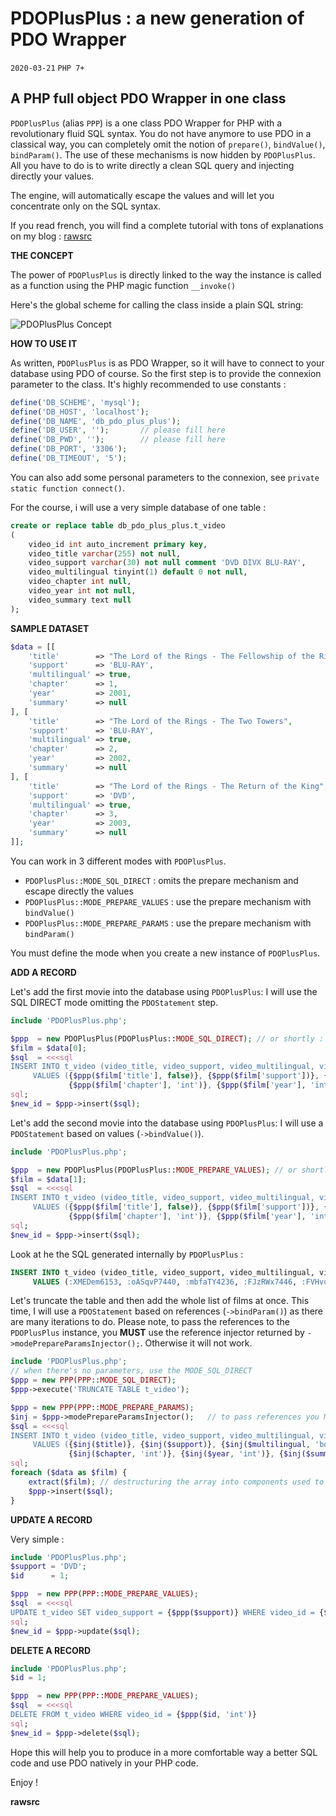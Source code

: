 # **PDOPlusPlus : a new generation of PDO Wrapper**

`2020-03-21` `PHP 7+`

## **A PHP full object PDO Wrapper in one class**

`PDOPlusPlus` (alias `PPP`) is a one class PDO Wrapper for PHP with a revolutionary fluid SQL syntax. 
You do not have anymore to use PDO in a classical way, you can completely omit the notion of 
`prepare()`, `bindValue()`, `bindParam()`. The use of these mechanisms is now hidden by `PDOPlusPlus`. 
All you have to do is to write directly a clean SQL query and injecting directly your values.

The engine, will automatically escape the values and will let you concentrate only on the SQL syntax.

If you read french, you will find a complete tutorial with tons of explanations on my blog : [rawsrc](https://www.developpez.net/forums/blogs/32058-rawsrc/b9083/pdoplusplus-ppp-nouvelle-facon-dutiliser-pdo/)
     
 **THE CONCEPT**
 
 The power of `PDOPlusPlus` is directly linked to the way the instance is called as a function using the PHP magic function `__invoke()`
 
 Here's the global scheme for calling the class inside a plain SQL string:
 
 ![PDOPlusPlus Concept](https://github.com/rawsrc/PDOPlusPlus/PDOPlusPlus.png)
 
**HOW TO USE IT**

As written, `PDOPlusPlus` is as PDO Wrapper, so it will have to connect to your database using PDO of course.
So the first step is to provide the connexion parameter to the class. It's highly recommended to use constants : 
```php
define('DB_SCHEME', 'mysql');
define('DB_HOST', 'localhost');
define('DB_NAME', 'db_pdo_plus_plus');
define('DB_USER', '');       // please fill here
define('DB_PWD', '');        // please fill here
define('DB_PORT', '3306');
define('DB_TIMEOUT', '5');
```
You can also add some personal parameters to the connexion, see `private static function connect()`.

For the course, i will use a very simple database of one table :
```sql
create or replace table db_pdo_plus_plus.t_video
(
	video_id int auto_increment primary key,
	video_title varchar(255) not null,
	video_support varchar(30) not null comment 'DVD DIVX BLU-RAY',
	video_multilingual tinyint(1) default 0 not null,
	video_chapter int null,
	video_year int not null,
	video_summary text null
);   
``` 

**SAMPLE DATASET**
```php
$data = [[
    'title'        => "The Lord of the Rings - The Fellowship of the Ring",
    'support'      => 'BLU-RAY',
    'multilingual' => true,
    'chapter'      => 1,
    'year'         => 2001,
    'summary'      => null
], [
    'title'        => "The Lord of the Rings - The Two Towers",
    'support'      => 'BLU-RAY',
    'multilingual' => true,
    'chapter'      => 2,
    'year'         => 2002,
    'summary'      => null
], [
    'title'        => "The Lord of the Rings - The Return of the King",
    'support'      => 'DVD',
    'multilingual' => true,
    'chapter'      => 3,
    'year'         => 2003,
    'summary'      => null
]];
```

You can work in 3 different modes with `PDOPlusPlus`.
- `PDOPlusPlus::MODE_SQL_DIRECT` : omits the prepare mechanism and escape directly the values
- `PDOPlusPlus::MODE_PREPARE_VALUES` : use the prepare mechanism with `bindValue()`
- `PDOPlusPlus::MODE_PREPARE_PARAMS` : use the prepare mechanism with `bindParam()`

You must define the mode when you create a new instance of `PDOPlusPlus`.

**ADD A RECORD**

Let's add the first movie into the database using `PDOPlusPlus`:
I will use the SQL DIRECT mode omitting the `PDOStatement` step. 
```php
include 'PDOPlusPlus.php';

$ppp  = new PDOPlusPlus(PDOPlusPlus::MODE_SQL_DIRECT); // or shortly : new PPP(PPP::MODE_SQL_DIRECT); 
$film = $data[0];
$sql  = <<<sql
INSERT INTO t_video (video_title, video_support, video_multilingual, video_chapter, video_year, video_summary)
     VALUES ({$ppp($film['title'], false)}, {$ppp($film['support'])}, {$ppp($film['multilingual'], 'bool', false)},
             {$ppp($film['chapter'], 'int')}, {$ppp($film['year'], 'int', false)}, {$ppp($film['summary'])})
sql;
$new_id = $ppp->insert($sql);
```

Let's add the second movie into the database using `PDOPlusPlus`:
I will use a `PDOStatement` based on values (`->bindValue()`). 
```php
include 'PDOPlusPlus.php';

$ppp  = new PDOPlusPlus(PDOPlusPlus::MODE_PREPARE_VALUES); // or shortly : new PPP(PPP::MODE_PREPARE_VALUES);
$film = $data[1];
$sql  = <<<sql
INSERT INTO t_video (video_title, video_support, video_multilingual, video_chapter, video_year, video_summary)
     VALUES ({$ppp($film['title'], false)}, {$ppp($film['support'])}, {$ppp($film['multilingual'], 'bool', false)},
             {$ppp($film['chapter'], 'int')}, {$ppp($film['year'], 'int', false)}, {$ppp($film['summary'])})
sql;
$new_id = $ppp->insert($sql);
```
Look at he the SQL generated internally by `PDOPlusPlus` : 
```sql
INSERT INTO t_video (video_title, video_support, video_multilingual, video_chapter, video_year, video_summary) 
     VALUES (:XMEDem6153, :oASqvP7440, :mbfaTY4236, :FJzRWx7446, :FVHvqL4843, :tcCvZo8956);
```

Let's truncate the table and then add the whole list of films at once.
This time, I will use a `PDOStatement` based on references (`->bindParam()`) as there are many iterations to do.
Please note, to pass the references to the `PDOPlusPlus` instance, you **MUST** use the reference injector
returned by `->modePrepareParamsInjector();`. Otherwise it will not work.
```php
include 'PDOPlusPlus.php';
// when there's no parameters, use the MODE_SQL_DIRECT
$ppp = new PPP(PPP::MODE_SQL_DIRECT);
$ppp->execute('TRUNCATE TABLE t_video');

$ppp = new PPP(PPP::MODE_PREPARE_PARAMS);
$inj = $ppp->modePrepareParamsInjector();   // to pass references you MUST use this injector 
$sql = <<<sql
INSERT INTO t_video (video_title, video_support, video_multilingual, video_chapter, video_year, video_summary)
     VALUES ({$inj($title)}, {$inj($support)}, {$inj($multilingual, 'bool')},
             {$inj($chapter, 'int')}, {$inj($year, 'int')}, {$inj($summary)})
sql;
foreach ($data as $film) {
    extract($film); // destructuring the array into components used to populate the references declared just above
    $ppp->insert($sql); 
}
``` 

**UPDATE A RECORD**

Very simple : 
```php
include 'PDOPlusPlus.php';
$support = 'DVD';
$id      = 1;

$ppp  = new PPP(PPP::MODE_PREPARE_VALUES);
$sql  = <<<sql
UPDATE t_video SET video_support = {$ppp($support)} WHERE video_id = {$ppp($id, 'int')}
sql;
$new_id = $ppp->update($sql);
```

**DELETE A RECORD** 
```php
include 'PDOPlusPlus.php';
$id = 1;

$ppp  = new PPP(PPP::MODE_PREPARE_VALUES);
$sql  = <<<sql
DELETE FROM t_video WHERE video_id = {$ppp($id, 'int')}
sql;
$new_id = $ppp->delete($sql);
```

Hope this will help you to produce in a more comfortable way a better SQL code and use PDO natively in your PHP code.

Enjoy ! 

**rawsrc**  
